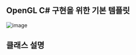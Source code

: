 ## OpenGL C# 구현을 위한 기본 템플릿

![image](https://github.com/mekjh12/OpenGL3d/assets/122244587/da80265a-d2fa-4aa2-a9ab-2dea521d2d98)

## 클래스 설명
